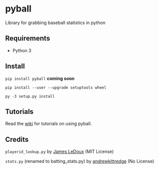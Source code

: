 # pyball

Library for grabbing baseball statistics in python

## Requirements
- Python 3

## Install
`pip install pyball` **coming soon**
```
pip install --user --upgrade setuptools wheel

py -3 setup.py install
```

## Tutorials

Read the [wiki](https://github.com/SummitCode/pyball/wiki) for tutorials on using pyball.

## Credits

`playerid_lookup.py` by [James LeDoux](https://github.com/jldbc/pybaseball) (MIT License)

`stats.py` (renamed to batting_stats.py) by [andrewkittredge](https://github.com/andrewkittredge/Baseball-Reference-Scraping) (No License)